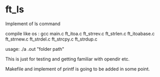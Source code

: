 # ft_ls
Implement of ls command

compile like os : gcc main.c ft_itoa.c ft_strrev.c ft_strlen.c ft_itoabase.c ft_strnew.c ft_strdel.c ft_strcpy.c ft_strdup.c

usage: ./a .out "folder path"

This is just for testing and getting familiar with opendir etc.

Makefile and implement of printf is going to be added in some point.
